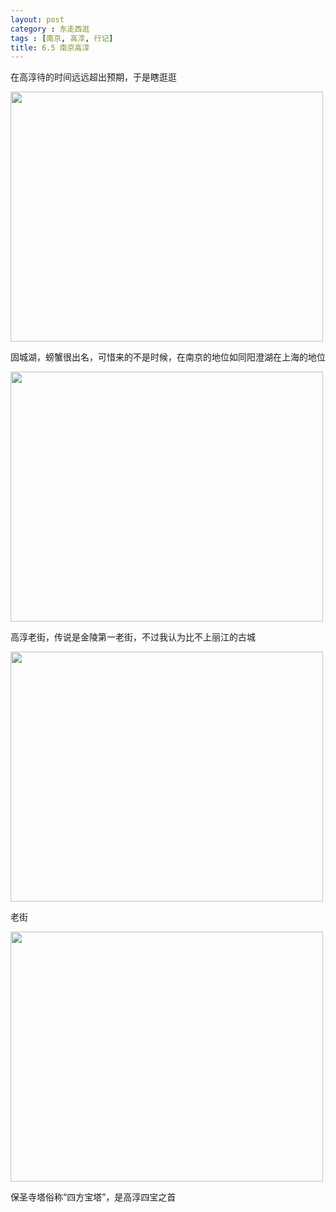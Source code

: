 ```yaml
---
layout: post
category : 东走西逛
tags : [南京, 高淳, 行记]
title: 6.5 南京高淳
---
```

在高淳待的时间远远超出预期，于是瞎逛逛

<img class="alignnone" src="http://pic.yupoo.com/myhut_v/BQGgOCQ9/IDk2t.jpg" alt="" width="500" height="400" />

固城湖，螃蟹很出名，可惜来的不是时候，在南京的地位如同阳澄湖在上海的地位

<img class="alignnone" src="http://pic.yupoo.com/myhut_v/BQGgO2jt/W9Spk.jpg" alt="" width="500" height="400" />

高淳老街，传说是金陵第一老街，不过我认为比不上丽江的古城



<img class="alignnone" src="http://pic.yupoo.com/myhut_v/BQGgN7k3/11gwGc.jpg" alt="" width="500" height="400" />

老街

<img class="alignnone" src="http://pic.yupoo.com/myhut_v/BQGgLLE1/qgpWm.jpg" alt="" width="500" height="400" />

保圣寺塔俗称“四方宝塔”，是高淳四宝之首
